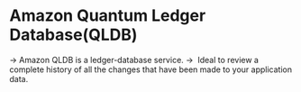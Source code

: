 # Amazon Quantum Ledger Database(QLDB)

->  Amazon QLDB is a ledger-database service.
->  Ideal to review a complete history of all the changes that have been made to your application data.